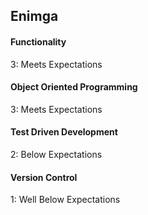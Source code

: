 ## Enimga

#### Functionality

3: Meets Expectations

#### Object Oriented Programming

3: Meets Expectations

#### Test Driven Development

2: Below Expectations

#### Version Control

1: Well Below Expectations

